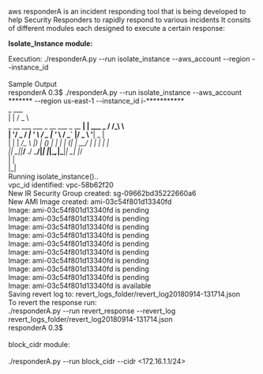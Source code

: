 aws responderA is an incident responding tool that is being developed to help Security Responders to rapidly respond to various incidents 
It consits of different modules each designed to execute a certain response: <br>

<b>Isolate_Instance module:</b>

Execution:
./responderA.py --run isolate_instance --aws_account <Account NUmber> --region <Region> --instance_id <ID> <br>
<br>
Sample Output<br>
responderA 0.3$ ./responderA.py --run isolate_instance --aws_account ******* --region us-east-1 --instance_id i-***********<br>
                                     _            ___ <br>
                                    | |          / _ \ <br>
 _ __ ___  ___ _ __   ___  _ __   __| | ___ _ __/ /_\ \ <br>
| '__/ _ \/ __| '_ \ / _ \| '_ \ / _` |/ _ \ '__|  _  | <br>
| | |  __/\__ \ |_) | (_) | | | | (_| |  __/ |  | | | | <br>
|_|  \___||___/ .__/ \___/|_| |_|\__,_|\___|_|  \_| |_/ <br>
              | |                                       <br>
              |_|                                       <br>
Running isolate_instance().. <br>
vpc_id identified: vpc-58b62f20<br>
New IR Security Group created: sg-09662bd35222660a6<br>
New AMI Image created: ami-03c54f801d13340fd<br>
Image: ami-03c54f801d13340fd is pending<br>
Image: ami-03c54f801d13340fd is pending<br>
Image: ami-03c54f801d13340fd is pending<br>
Image: ami-03c54f801d13340fd is pending<br>
Image: ami-03c54f801d13340fd is pending<br>
Image: ami-03c54f801d13340fd is pending<br>
Image: ami-03c54f801d13340fd is pending<br>
Image: ami-03c54f801d13340fd is pending<br>
Image: ami-03c54f801d13340fd is pending<br>
Image: ami-03c54f801d13340fd is available<br>
Saving revert log to: revert_logs_folder/revert_log20180914-131714.json<br>
To revert the response run:<br>
./responderA.py --run revert_response --revert_log revert_logs_folder/revert_log20180914-131714.json<br>
responderA 0.3$<br>
<br>
block_cidr module:<br>
<br>
./responderA.py --run block_cidr --cidr <172.16.1.1/24><br>
